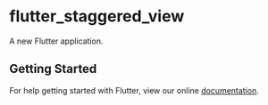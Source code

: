 # flutter_staggered_view

A new Flutter application.

## Getting Started

For help getting started with Flutter, view our online
[documentation](https://flutter.io/).
